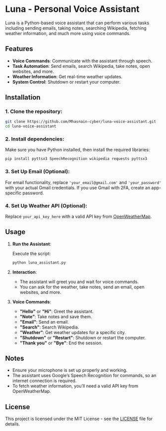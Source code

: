 # Luna - Personal Voice Assistant

Luna is a Python-based voice assistant that can perform various tasks including sending emails, taking notes, searching Wikipedia, fetching weather information, and much more using voice commands.

## Features
- **Voice Commands**: Communicate with the assistant through speech.
- **Task Automation**: Send emails, search Wikipedia, take notes, open websites, and more.
- **Weather Information**: Get real-time weather updates.
- **System Control**: Shutdown or restart your computer.

## Installation

### 1. Clone the repository:

```bash
git clone https://github.com/Mhasnain-cyber/luna-voice-assistant.git
cd luna-voice-assistant
```

### 2. Install dependencies:

Make sure you have Python installed, then install the required libraries:

```bash
pip install pyttsx3 SpeechRecognition wikipedia requests pyttsx3
```

### 3. Set Up Email (Optional):
For email functionality, replace `'your_email@gmail.com'` and `'your_password'` with your actual Gmail credentials. If you use Gmail with 2FA, create an app-specific password.

### 4. Set Up Weather API (Optional):
Replace `your_api_key_here` with a valid API key from [OpenWeatherMap](https://openweathermap.org/).

## Usage

1. **Run the Assistant**:

   Execute the script:

   ```bash
   python luna_assistant.py
   ```

2. **Interaction**:

   - The assistant will greet you and wait for voice commands.
   - You can ask for the weather, take notes, send an email, open websites, and more.

3. **Voice Commands**:

   - **"Hello"** or **"Hi"**: Greet the assistant.
   - **"Note"**: Take notes and save them.
   - **"Email"**: Send an email.
   - **"Search"**: Search Wikipedia.
   - **"Weather"**: Get weather updates for a specific city.
   - **"Shutdown"** or **"Restart"**: Shutdown or restart the computer.
   - **"Thank you"** or **"Bye"**: End the session.

## Notes
- Ensure your microphone is set up properly and working.
- The assistant uses Google’s Speech Recognition for commands, so an internet connection is required.
- To fetch weather information, you’ll need a valid API key from OpenWeatherMap.

## License
This project is licensed under the MIT License - see the [LICENSE](LICENSE) file for details.

